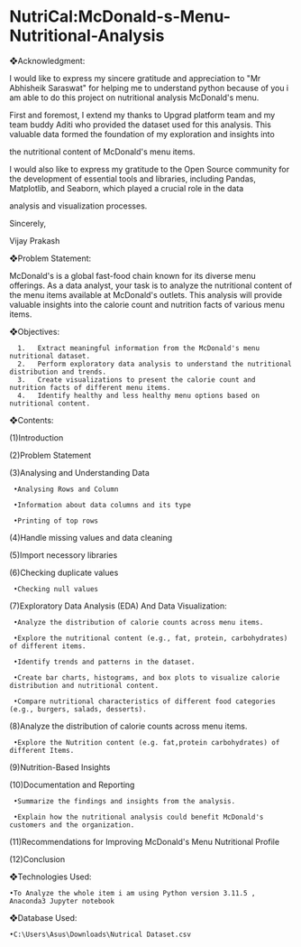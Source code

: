 # NutriCal:McDonald-s-Menu-Nutritional-Analysis

❖Acknowledgment:

 I would like to express my sincere gratitude and appreciation to "Mr Abhisheik Saraswat" for helping me to understand python because of you i am able to do this project on nutritional analysis  McDonald's menu.

 First and foremost, I extend my thanks to Upgrad platform team and my team buddy Aditi who provided the dataset used for this analysis. This valuable data formed the foundation of my exploration and insights into

 the nutritional content of McDonald's menu items.

 I would also like to express my gratitude to the Open Source community for the development of essential tools and libraries, including Pandas, Matplotlib, and Seaborn, which played a crucial role in the data

 analysis and visualization processes.

 Sincerely,

 Vijay Prakash



❖Problem Statement:

 McDonald's is a global fast-food chain known for its diverse menu offerings. As a data analyst, your task is to analyze the nutritional content of the menu items available at McDonald's outlets. This analysis
 will provide valuable insights into the calorie count and nutrition facts of various menu items.


❖Objectives:

      1.   Extract meaningful information from the McDonald's menu nutritional dataset.
      2.   Perform exploratory data analysis to understand the nutritional distribution and trends.
      3.   Create visualizations to present the calorie count and nutrition facts of different menu items.
      4.   Identify healthy and less healthy menu options based on nutritional content.


❖Contents:

 (1)Introduction

 (2)Problem Statement

 (3)Analysing and Understanding Data

     •Analysing Rows and Column

     •Information about data columns and its type

     •Printing of top rows
    
 (4)Handle missing values and data cleaning

 (5)Import necessory libraries

 (6)Checking duplicate values

     •Checking null values
    
 (7)Exploratory Data Analysis (EDA) And Data Visualization:

     •Analyze the distribution of calorie counts across menu items.

     •Explore the nutritional content (e.g., fat, protein, carbohydrates) of different items.

     •Identify trends and patterns in the dataset.

     •Create bar charts, histograms, and box plots to visualize calorie distribution and nutritional content.

     •Compare nutritional characteristics of different food categories (e.g., burgers, salads, desserts).
    
 (8)Analyze the distribution of calorie counts across menu items.

     •Explore the Nutrition content (e.g. fat,protein carbohydrates) of different Items.
    
 (9)Nutrition-Based Insights

 (10)Documentation and Reporting

     •Summarize the findings and insights from the analysis.

     •Explain how the nutritional analysis could benefit McDonald's customers and the organization.
    
 (11)Recommendations for Improving McDonald's Menu Nutritional Profile

 (12)Conclusion

❖Technologies Used:

    •To Analyze the whole item i am using Python version 3.11.5 , Anaconda3 Jupyter notebook

❖Database Used:

    •C:\Users\Asus\Downloads\Nutrical Dataset.csv
